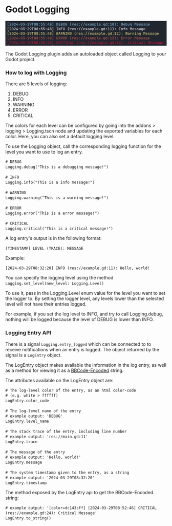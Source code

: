 # Godot Logging

![Godot Logging Screenshot](/assets/image.png)

The Godot Logging plugin adds an autoloaded object called Logging to your Godot project.

### How to log with Logging

There are 5 levels of logging:

1. DEBUG
2. INFO
3. WARNING
4. ERROR
5. CRITICAL

The colors for each level can be configured by going into the addons > logging > Logging.tscn node and updating the exported variables for each color. Here, you can also set a default logging level.

To use the Logging object, call the corresponding logging function for the level you want to use to log an entry.

```
# DEBUG
Logging.debug("This is a debugging message!")

# INFO
Logging.info("This is a info message!")

# WARNING
Logging.warning("This is a warning message!")

# ERROR
Logging.error("This is a error message!")

# CRITICAL
Logging.critical("This is a critical message!")
```

A log entry's output is in the following format:

`[TIMESTAMP] LEVEL (TRACE): MESSAGE`

Example:

```
[2024-03-29T08:32:20] INFO (res://example.gd:11): Hello, world!
```

You can specify the logging level using the method `Logging.set_level(new_level: Logging.Level)`

To use it, pass in the Logging.Level enum value for the level you want to set the logger to. By setting the logger level, any levels lower than the selected level will not have their entries logged.

For example, if you set the log level to INFO, and try to call Logging.debug, nothing will be logged because the level of DEBUG is lower than INFO.

### Logging Entry API

There is a signal `Logging.entry_logged` which can be connected to to receive notifications when an entry is logged. The object returned by the signal is a `LogEntry` object.

The LogEntry object makes available the information in the log entry, as well as a method for viewing it as a [BBCode-Encoded](https://www.bbcode.org/how-to-use-bbcode-a-complete-guide.php) string.

The attributes available on the LogEntry object are:

```
# The log-level color of the entry, as an html color-code
# (e.g. white > ffffff)
LogEntry.color_code

# The log-level name of the entry
# example output: 'DEBUG'
LogEntry.level_name

# The stack trace of the entry, including line number
# example output: 'res://main.gd:11'
LogEntry.trace

# The message of the entry
# example output: 'Hello, world!'
LogEntry.message

# The system timestamp given to the entry, as a string
# example output: '2024-03-29T08:32:20'
LogEntry.timestamp
```

The method exposed by the LogEntry api to get the BBCode-Encoded string:

```
# example output: '[color=dc143cff] [2024-03-29T08:52:46] CRITICAL (res://example.gd:24): Critical Message'
LogEntry.to_string()
```
